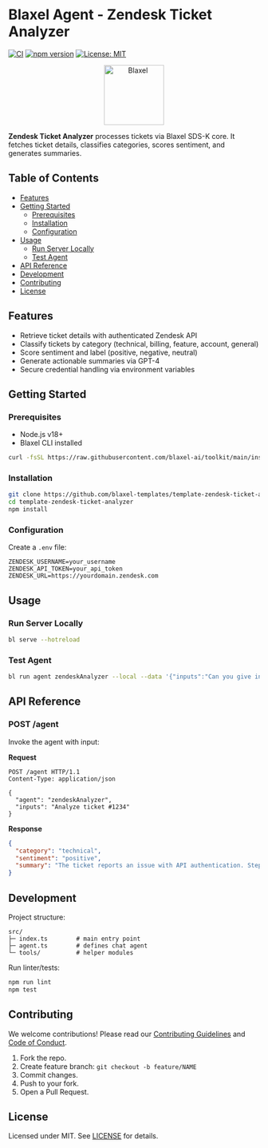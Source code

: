 # Blaxel Agent - Zendesk Ticket Analyzer

[![CI](https://github.com/blaxel-templates/template-zendesk-ticket-analyzer/actions/workflows/ci.yml/badge.svg)](https://github.com/blaxel-templates/template-zendesk-ticket-analyzer/actions)
[![npm version](https://img.shields.io/npm/v/@blaxel/zendesk-ticket-analyzer?color=crimson)](https://www.npmjs.com/package/@blaxel/zendesk-ticket-analyzer)
[![License: MIT](https://img.shields.io/badge/License-MIT-yellow.svg)](LICENSE)

<p align="center">
  <img src="https://blaxel.ai/logo.png" alt="Blaxel" width="120">
</p>

**Zendesk Ticket Analyzer** processes tickets via Blaxel SDS-K core. It fetches ticket details, classifies categories, scores sentiment, and generates summaries.

## Table of Contents

- [Features](#features)
- [Getting Started](#getting-started)
  - [Prerequisites](#prerequisites)
  - [Installation](#installation)
  - [Configuration](#configuration)
- [Usage](#usage)
  - [Run Server Locally](#run-server-locally)
  - [Test Agent](#test-agent)
- [API Reference](#api-reference)
- [Development](#development)
- [Contributing](#contributing)
- [License](#license)

## Features

- Retrieve ticket details with authenticated Zendesk API
- Classify tickets by category (technical, billing, feature, account, general)
- Score sentiment and label (positive, negative, neutral)
- Generate actionable summaries via GPT-4
- Secure credential handling via environment variables

## Getting Started

### Prerequisites

- Node.js v18+
- Blaxel CLI installed

```bash
curl -fsSL https://raw.githubusercontent.com/blaxel-ai/toolkit/main/install.sh | BINDIR=$HOME/.local/bin bash
```

### Installation

```bash
git clone https://github.com/blaxel-templates/template-zendesk-ticket-analyzer.git
cd template-zendesk-ticket-analyzer
npm install
```

### Configuration

Create a `.env` file:

```env
ZENDESK_USERNAME=your_username
ZENDESK_API_TOKEN=your_api_token
ZENDESK_URL=https://yourdomain.zendesk.com
```

## Usage

### Run Server Locally

```bash
bl serve --hotreload
```

### Test Agent

```bash
bl run agent zendeskAnalyzer --local --data '{"inputs":"Can you give information about ticket #123456"}'
```

## API Reference

### POST /agent

Invoke the agent with input:

**Request**

```http
POST /agent HTTP/1.1
Content-Type: application/json

{
  "agent": "zendeskAnalyzer",
  "inputs": "Analyze ticket #1234"
}
```

**Response**

```json
{
  "category": "technical",
  "sentiment": "positive",
  "summary": "The ticket reports an issue with API authentication. Steps to reproduce..."
}
```

## Development

Project structure:

```
src/
├─ index.ts        # main entry point
├─ agent.ts        # defines chat agent
└─ tools/          # helper modules
```

Run linter/tests:

```bash
npm run lint
npm test
```

## Contributing

We welcome contributions! Please read our [Contributing Guidelines](CONTRIBUTING.md) and [Code of Conduct](CODE_OF_CONDUCT.md).

1. Fork the repo.
2. Create feature branch: `git checkout -b feature/NAME`
3. Commit changes.
4. Push to your fork.
5. Open a Pull Request.

## License

Licensed under MIT. See [LICENSE](LICENSE) for details.
